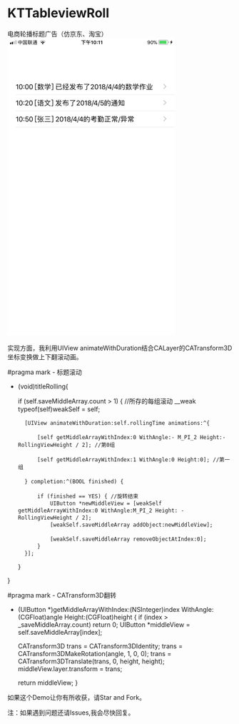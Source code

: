 # KTTableviewRoll
电商轮播标题广告（仿京东、淘宝）
![项目效果图](https://github.com/KeenTeam1990/KTTableviewRoll/blob/master/pic/icon.png)

实现方面，我利用UIView animateWithDuration结合CALayer的CATransform3D坐标变换做上下翻滚动画。

#pragma mark - 标题滚动
- (void)titleRolling{
    
    if (self.saveMiddleArray.count > 1) { //所存的每组滚动
        __weak typeof(self)weakSelf = self;
        
        [UIView animateWithDuration:self.rollingTime animations:^{
            
            [self getMiddleArrayWithIndex:0 WithAngle:- M_PI_2 Height:- RollingViewHeight / 2]; //第0组
            
            [self getMiddleArrayWithIndex:1 WithAngle:0 Height:0]; //第一组
            
        } completion:^(BOOL finished) {
            
            if (finished == YES) { //旋转结束
                UIButton *newMiddleView = [weakSelf getMiddleArrayWithIndex:0 WithAngle:M_PI_2 Height: -RollingViewHeight / 2];
                [weakSelf.saveMiddleArray addObject:newMiddleView];
                
                [weakSelf.saveMiddleArray removeObjectAtIndex:0];
            }
        }];
    }
    
}

#pragma mark - CATransform3D翻转
- (UIButton *)getMiddleArrayWithIndex:(NSInteger)index WithAngle:(CGFloat)angle Height:(CGFloat)height
{
    if (index > _saveMiddleArray.count) return 0;
    UIButton *middleView = self.saveMiddleArray[index];
    
    CATransform3D trans = CATransform3DIdentity;
    trans = CATransform3DMakeRotation(angle, 1, 0, 0);
    trans = CATransform3DTranslate(trans, 0, height, height);
    middleView.layer.transform = trans;
    
    return middleView;
}


如果这个Demo让你有所收获，请Star and Fork。

注：如果遇到问题还请Issues,我会尽快回复。



